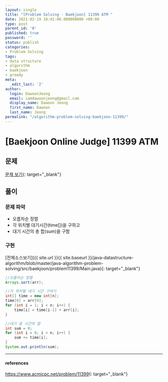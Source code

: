 ```yaml
---
layout: single
title: "[Problem Solving - Baekjoon] 11399 ATM "
date: 2021-02-19 18:41:00.000000000 +09:00
type: post
parent_id: '0'
published: true
password: ''
status: publish
categories:
- Problem Solving
tags:
- data structure
- algorithm
- baekjoon
- greedy
meta:
  _edit_last: '2'
author:
  login: DawoonJeong
  email: iamdawoonjeong@gmail.com
  display_name: Dawoon Jeong
  first_name: Dawoon
  last_name: Jeong
permalink: "/algorithm-problem-solving-baekjoon-11399/"
---
```

# [Baekjoon Online Judge] 11399 ATM

## 문제
[문제 보기](https://www.acmicpc.net/problem/11399){: target="_blank"}

## 풀이

### 문제 파악
- 오름차순 정렬
- 각 위치별 대기시간(time[])을 구하고
- 대기 시간의 총 합(sum)을 구함


### 구현

[전체소스보기]({{ site.url }}{{ site.baseurl }}/java-datastructure-algorithm/blob/master/java-algorithm-problem-solving/src/baekjoon/problem11399/Main.java){: target="_blank"}

```java
//오름차순 정렬
Arrays.sort(arr);

//각 위치별 대기 시간 구하기
int[] time = new int[n];
time[0] = arr[0];
for (int i = 1; i < n; i++) {
    time[i] = time[i-1] + arr[i];
}

//대기 총 시간의 합
int sum = 0;
for (int i = 0; i < n; i++) {
    sum += time[i];
}
System.out.println(sum);
```

---

#### references
<https://www.acmicpc.net/problem/11399>{: target="_blank"}
